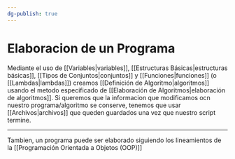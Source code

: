 ```yaml
---
dg-publish: true
---
```

# Elaboracion de un Programa
Mediante el uso de [[Variables|variables]], [[Estructuras Básicas|estructuras básicas]], [[Tipos de Conjuntos|conjuntos]] y [[Funciones|funciones]] (o [[Lambdas|lambdas]]) creamos [[Definición de Algoritmo|algoritmos]] usando el metodo especificado de [[Elaboración de Algoritmos|elaboración de algoritmos]].
Si queremos que la informacion que modificamos ocn nuestro programa/algoritmo se conserve, tenemos que usar [[Archivos|archivos]] que queden guardados una vez que nuestro script termine.

---
Tambien, un programa puede ser elaborado siguiendo los lineamientos de la [[Programación Orientada a Objetos (OOP)]]